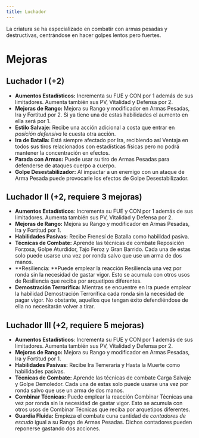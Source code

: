 ```yaml
---
title: Luchador
---
```


La criatura se ha especializado en combatir con armas pesadas y destructivas, centrándose en hacer golpes lentos pero fuertes. 

# Mejoras

## Luchador I (+2)

- **Aumentos Estadísticos:** Incrementa su FUE y CON por 1 además de sus limitadores. Aumenta también sus PV, Vitalidad y Defensa por 2.
- **Mejoras de Rango:** Mejora su Rango y modificador en Armas Pesadas, Ira y Fortitud por 2. Si ya tiene una de estas habilidades el aumento en ella será por 1. 
- **Estilo Salvaje:** Recibe una acción adicional a costa que entrar en *posición defensiva* le cuesta otra acción.
- **Ira de Batalla:** Está siempre afectado por Ira, recibiendo así Ventaja en todos sus tiros relacionados con estadísticas físicas pero no podrá mantener la concentración en efectos. 
- **Parada con Armas:** Puede usar su tiro de Armas Pesadas para defenderse de ataques cuerpo a cuerpo.
- **Golpe Desestabilizador:** Al impactar a un enemigo con un ataque de Arma Pesada puede provocarle los efectos de Golpe Desestabilizador.  

## Luchador II (+2, requiere 3 mejoras)

- **Aumentos Estadísticos**: Incrementa su FUE y CON por 1 además de sus limitadores. Aumenta también sus PV, Vitalidad y Defensa por 2.
- **Mejoras de Rango:** Mejora su Rango y modificador en Armas Pesadas, Ira y Fortitud por 1.
- **Habilidades Pasivas:** Recibe Frenesí de Batalla como habilidad pasiva. 
- **Técnicas de Combate:** Aprende las técnicas de combate Reposición Forzosa, Golpe Aturdidor, Tajo Feroz y Gran Barrido. Cada una de estas solo puede usarse una vez por ronda salvo que use un arma de dos manos.
- **Resiliencia: **Puede emplear la reacción Resiliencia una vez por ronda sin la necesidad de gastar vigor. Esto se acumula con otros usos de Resiliencia que reciba por arquetipos diferentes.
- **Demostración Terrorífica:** Mientras se encuentre en Ira puede emplear la habilidad Demostración Terrorífica cada ronda sin la necesidad de pagar vigor. No obstante, aquellos que tengan éxito defendiéndose de ella no necesitarán volver a tirar.

## Luchador III (+2, requiere 5 mejoras)

- **Aumentos Estadísticos**: Incrementa su FUE y CON por 1 además de sus limitadores. Aumenta también sus PV, Vitalidad y Defensa por 2.
- **Mejoras de Rango:** Mejora su Rango y modificador en Armas Pesadas, Ira y Fortitud por 1.
- **Habilidades Pasivas:** Recibe Ira Temeraria y Hasta la Muerte como habilidades pasivas. 
- **Técnicas de Combate:** Aprende las técnicas de combate Carga Salvaje y Golpe Demoledor. Cada una de estas solo puede usarse una vez por ronda salvo que use un arma de dos manos.
- **Combinar Técnicas:** Puede emplear la reacción Combinar Técnicas una vez por ronda sin la necesidad de gastar vigor. Esto se acumula con otros usos de Combinar Técnicas que reciba por arquetipos diferentes.
- **Guardia Fluida:** Empieza el combate cuna cantidad de *contadores de escudo* igual a su Rango de Armas Pesadas. Dichos contadores pueden reponerse gastando dos acciones.

